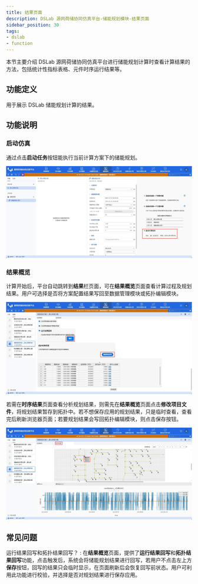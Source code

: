 ```yaml
---
title: 结果页面
description: DSLab 源网荷储协同仿真平台-储能规划模块-结果页面
sidebar_position: 30
tags:
- dslab
- function
---
```


本节主要介绍 DSLab 源网荷储协同仿真平台进行储能规划计算时查看计算结果的方法，包括统计性指标表格、元件时序运行结果等。

## 功能定义

用于展示 DSLab 储能规划计算的结果。

## 功能说明

### 启动仿真

通过点击**启动任务**按钮能执行当前计算方案下的储能规划。

![启动储能规划](./start.png "启动储能规划")

### 结果概览

计算开始后，平台自动跳转到**结果**栏页面，可在**结果概览**页面查看计算过程及规划结果。用户可选择是否将方案配置结果写回至数据管理模块或拓扑编辑模块。

![储能规划-结果-结果概览](./storage-results-overview.png "储能规划-结果-结果概览")

若需在**时序结果**页面查看分析规划结果，则需先在**结果概览**页面点击**修改项目文件**，将规划结果暂存到拓扑中。若不想保存应用的规划结果，只是临时查看，查看完后刷新浏览器页面；若要规划结果会写回拓扑编辑模块，则点击保存按钮。

![储能规划-结果-潮流断面](./storage-results-topo.png "储能规划-结果-潮流断面")

## 常见问题

运行结果回写和拓扑结果回写？
:   在**结果概览**页面，提供了**运行结果回写**和**拓扑结果回写**功能，点击触发后，系统会将储能规划结果进行回写，若用户不点击左上方**保存**按钮，回写的结果只会临时显示，在页面刷新后会恢复回写前状态。用户可利用此功能进行校验，并选择是否对规划结果进行保存应用。

